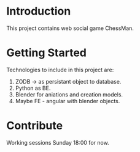 # Introduction 
This project contains web social game ChessMan.

# Getting Started
Technologies to include in this project are:
1.	ZODB -> as persistant object to database.
2.	Python as BE.
3.	Blender for aniations and creation models.
4.  Maybe FE - angular with blender objects.

# Contribute
Working sessions Sunday 18:00 for now.